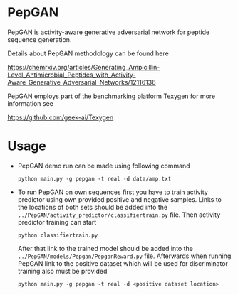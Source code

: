 # PepGAN

PepGAN is activity-aware generative adversarial network for peptide sequence generation.

Details about PepGAN methodology can be found here

https://chemrxiv.org/articles/Generating_Ampicillin-Level_Antimicrobial_Peptides_with_Activity-Aware_Generative_Adversarial_Networks/12116136

PepGAN employs part of the benchmarking platform Texygen for more information see

https://github.com/geek-ai/Texygen

# Usage

* PepGAN demo run can be made using following command
  
  ```
  python main.py -g pepgan -t real -d data/amp.txt
  ```

* To run PepGAN on own sequences first you have to train activity predictor using own provided positive and negative samples. Links to the locations of both sets should be added into the `../PepGAN/activity_predictor/classifiertrain.py` file. Then activity predictor training can start
  
  ```
  python classifiertrain.py
  ```

  After that link to the trained model should be added into the `../PepGAN/models/Pepgan/PepganReward.py` file. Afterwards when running PepGAN link to the positive dataset which will be used for discriminator training also must be provided

  ```
  python main.py -g pepgan -t real -d <positive dataset location>
  ```
